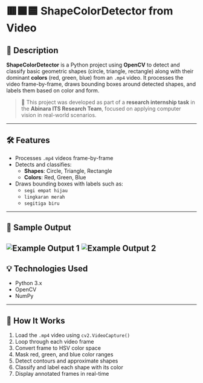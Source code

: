 # 🟥🟩🟦 ShapeColorDetector from Video

## 🎯 Description
**ShapeColorDetector** is a Python project using **OpenCV** to detect and classify basic geometric shapes (circle, triangle, rectangle) along with their dominant **colors** (red, green, blue) from an `.mp4` video. It processes the video frame-by-frame, draws bounding boxes around detected shapes, and labels them based on color and form.

> 🧠 This project was developed as part of a **research internship task** in the **Abinara ITS Research Team**, focused on applying computer vision in real-world scenarios.

---

## 🛠️ Features
- Processes `.mp4` videos frame-by-frame
- Detects and classifies:
  - **Shapes**: Circle, Triangle, Rectangle
  - **Colors**: Red, Green, Blue
- Draws bounding boxes with labels such as:
  - `segi empat hijau`
  - `lingkaran merah`
  - `segitiga biru`

---

## 📸 Sample Output
![Example Output 1](example%20output.png)
![Example Output 2](example%20output%202.0.png)
---

## 💡 Technologies Used
- Python 3.x
- OpenCV
- NumPy

---

## 🧪 How It Works
1. Load the `.mp4` video using `cv2.VideoCapture()`
2. Loop through each video frame
3. Convert frame to HSV color space
4. Mask red, green, and blue color ranges
5. Detect contours and approximate shapes
6. Classify and label each shape with its color
7. Display annotated frames in real-time
